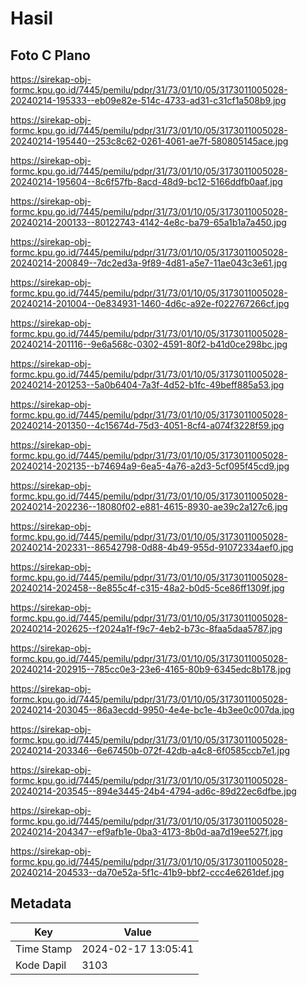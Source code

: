 # Hasil

## Foto C Plano

https://sirekap-obj-formc.kpu.go.id/7445/pemilu/pdpr/31/73/01/10/05/3173011005028-20240214-195333--eb09e82e-514c-4733-ad31-c31cf1a508b9.jpg

https://sirekap-obj-formc.kpu.go.id/7445/pemilu/pdpr/31/73/01/10/05/3173011005028-20240214-195440--253c8c62-0261-4061-ae7f-580805145ace.jpg

https://sirekap-obj-formc.kpu.go.id/7445/pemilu/pdpr/31/73/01/10/05/3173011005028-20240214-195604--8c6f57fb-8acd-48d9-bc12-5166ddfb0aaf.jpg

https://sirekap-obj-formc.kpu.go.id/7445/pemilu/pdpr/31/73/01/10/05/3173011005028-20240214-200133--80122743-4142-4e8c-ba79-65a1b1a7a450.jpg

https://sirekap-obj-formc.kpu.go.id/7445/pemilu/pdpr/31/73/01/10/05/3173011005028-20240214-200849--7dc2ed3a-9f89-4d81-a5e7-11ae043c3e61.jpg

https://sirekap-obj-formc.kpu.go.id/7445/pemilu/pdpr/31/73/01/10/05/3173011005028-20240214-201004--0e834931-1460-4d6c-a92e-f022767266cf.jpg

https://sirekap-obj-formc.kpu.go.id/7445/pemilu/pdpr/31/73/01/10/05/3173011005028-20240214-201116--9e6a568c-0302-4591-80f2-b41d0ce298bc.jpg

https://sirekap-obj-formc.kpu.go.id/7445/pemilu/pdpr/31/73/01/10/05/3173011005028-20240214-201253--5a0b6404-7a3f-4d52-b1fc-49beff885a53.jpg

https://sirekap-obj-formc.kpu.go.id/7445/pemilu/pdpr/31/73/01/10/05/3173011005028-20240214-201350--4c15674d-75d3-4051-8cf4-a074f3228f59.jpg

https://sirekap-obj-formc.kpu.go.id/7445/pemilu/pdpr/31/73/01/10/05/3173011005028-20240214-202135--b74694a9-6ea5-4a76-a2d3-5cf095f45cd9.jpg

https://sirekap-obj-formc.kpu.go.id/7445/pemilu/pdpr/31/73/01/10/05/3173011005028-20240214-202236--18080f02-e881-4615-8930-ae39c2a127c6.jpg

https://sirekap-obj-formc.kpu.go.id/7445/pemilu/pdpr/31/73/01/10/05/3173011005028-20240214-202331--86542798-0d88-4b49-955d-91072334aef0.jpg

https://sirekap-obj-formc.kpu.go.id/7445/pemilu/pdpr/31/73/01/10/05/3173011005028-20240214-202458--8e855c4f-c315-48a2-b0d5-5ce86ff1309f.jpg

https://sirekap-obj-formc.kpu.go.id/7445/pemilu/pdpr/31/73/01/10/05/3173011005028-20240214-202625--f2024a1f-f9c7-4eb2-b73c-8faa5daa5787.jpg

https://sirekap-obj-formc.kpu.go.id/7445/pemilu/pdpr/31/73/01/10/05/3173011005028-20240214-202915--785cc0e3-23e6-4165-80b9-6345edc8b178.jpg

https://sirekap-obj-formc.kpu.go.id/7445/pemilu/pdpr/31/73/01/10/05/3173011005028-20240214-203045--86a3ecdd-9950-4e4e-bc1e-4b3ee0c007da.jpg

https://sirekap-obj-formc.kpu.go.id/7445/pemilu/pdpr/31/73/01/10/05/3173011005028-20240214-203346--6e67450b-072f-42db-a4c8-6f0585ccb7e1.jpg

https://sirekap-obj-formc.kpu.go.id/7445/pemilu/pdpr/31/73/01/10/05/3173011005028-20240214-203545--894e3445-24b4-4794-ad6c-89d22ec6dfbe.jpg

https://sirekap-obj-formc.kpu.go.id/7445/pemilu/pdpr/31/73/01/10/05/3173011005028-20240214-204347--ef9afb1e-0ba3-4173-8b0d-aa7d19ee527f.jpg

https://sirekap-obj-formc.kpu.go.id/7445/pemilu/pdpr/31/73/01/10/05/3173011005028-20240214-204533--da70e52a-5f1c-41b9-bbf2-ccc4e6261def.jpg


## Metadata

| Key        | Value               |
| ---------- | ------------------- |
| Time Stamp | 2024-02-17 13:05:41 |
| Kode Dapil | 3103                |




